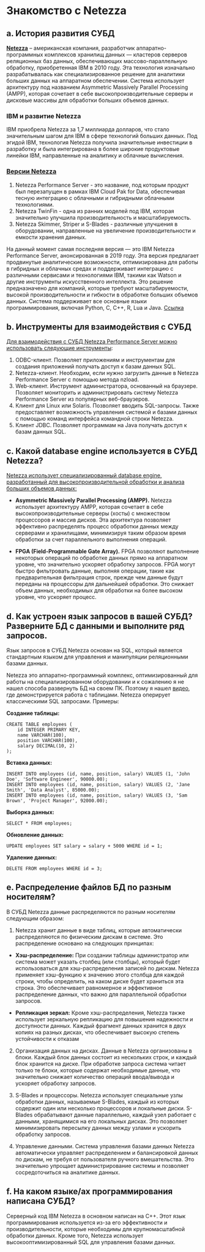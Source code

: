 # Знакомство с Netezza

## a. История развития СУБД

[**Netezza**](https://ru.wikipedia.org/wiki/Netezza) – американская компания, разработчик аппаратно-программных комплексов хранилищ данных — кластеров серверов реляционных баз данных, обеспечивающих массово-параллельную обработку, приобретенная IBM в 2010 году. Эта технология изначально разрабатывалась как специализированное решение для аналитики больших данных на аппаратном обеспечении. Система использует архитектуру под названием Asymmetric Massively Parallel Processing (AMPP), которая сочетает в себе высокопроизводительные серверы и дисковые массивы для обработки больших объемов данных.

### IBM и развитие Netezza
IBM приобрела Netezza за 1,7 миллиарда долларов, что стало значительным шагом для IBM в сфере технологий больших данных. Под эгидой IBM, технология Netezza получила значительные инвестиции в разработку и была интегрирована в более широкие продуктовые линейки IBM, направленные на аналитику и облачные вычисления.

### [Версии Netezza](https://en.wikipedia.org/wiki/Netezza)

1. Netezza Performance Server - это название, под которым продукт был перезапущен в рамках IBM Cloud Pak for Data, обеспечивая тесную интеграцию с облачными и гибридными облачными технологиями.
2. Netezza TwinFin - одна из ранних моделей под IBM, которая значительно улучшила производительность и масштабируемость.
3. Netezza Skimmer, Striper и S-Blades - различные улучшения в оборудовании, направленные на увеличение производительности и емкости хранения данных.

На данный момент самая последняя версия — это IBM Netezza Performance Server, анонсированная в 2019 году. Эта версия предлагает продвинутые аналитические возможности, оптимизирована для работы в гибридных и облачных средах и поддерживает интеграцию с различными сервисами и технологиями IBM, такими как Watson и другие инструменты искусственного интеллекта. Это решение предназначено для компаний, которые требуют масштабируемости, высокой производительности и гибкости в обработке больших объемов данных. Система поддерживает все основные языки программирования, включая Python, C, C++, R, Lua и Java. [Ссылка](https://www.ibm.com/products/netezza)


## b.	Инструменты для взаимодействия с СУБД

[Для взаимодействия с СУБД Netezza Performance Server можно использовать следующие инструменты](https://www.ibm.com/docs/en/iis/11.7?topic=8000-client-interfaces-accessing-netezza-performance-server):

1. ODBC-клиент. Позволяет приложениям и инструментам для создания приложений получать доступ к базам данных SQL.
2. Netezza-клиент. Необходим, если нужно загрузить данные в Netezza Performance Server с помощью метода nzload.
3. Web-клиент. Инструмент администратора, основанный на браузере. Позволяет мониторить и администрировать систему Netezza Performance Server из популярных веб-браузеров.
4. Клиент для Linux или Solaris. Позволяет вводить SQL-запросы. Также предоставляет возможность управления системой и базами данных с помощью команд интерфейса командной строки Netezza.
5. Клиент JDBC. Позволяет программам на Java получать доступ к базам данных SQL.


## c. Какой database engine используется в СУБД Netezza?

[Netezza использует специализированный database engine, разработанный для высокопроизводительной обработки и анализа больших объемов данных:](https://en.wikipedia.org/wiki/Netezza)

* **Asymmetric Massively Parallel Processing (AMPP).**
 Netezza использует архитектуру AMPP, которая сочетает в себе высокопроизводительные серверы (хосты) с множеством процессоров и массив дисков. Эта архитектура позволяет эффективно распределять процесс обработки данных между серверами и хранилищами, минимизируя таким образом время обработки за счет параллельного выполнения операций.

* **FPGA (Field-Programmable Gate Array).**
FPGA позволяют выполнение некоторых операций по обработке данных прямо на аппаратном уровне, что значительно ускоряет обработку запросов. FPGA могут быстро фильтровать данные, выполняя операции, такие как предварительная фильтрация строк, прежде чем данные будут переданы на процессоры для дальнейшей обработки. Это снижает объем данных, необходимых для обработки на более высоком уровне, что ускоряет процесс.


## d.	Как устроен язык запросов в вашей СУБД? Разверните БД с данными и выполните ряд запросов. 

Язык запросов в СУБД Netezza основан на SQL, который является стандартным языком для управления и манипуляции реляционными базами данных.

Netezza это аппаратно-программный комплекс, оптимизированный для работы на специализированном оборудовании и к сожалению я не нашел способа развернуть БД на своем ПК. Поэтому я нашел [видео](https://www.youtube.com/watch?v=mpqwtjbImNI), где демонстрируется работа с таблицами. Netezza оперирует классическими SQL запросами. Примеры:

**Создание таблицы:** 
```
CREATE TABLE employees (
    id INTEGER PRIMARY KEY,
    name VARCHAR(100),
    position VARCHAR(100),
    salary DECIMAL(10, 2)
);

```

**Вставка данных:**
```
INSERT INTO employees (id, name, position, salary) VALUES (1, 'John Doe', 'Software Engineer', 90000.00);
INSERT INTO employees (id, name, position, salary) VALUES (2, 'Jane Smith', 'Data Analyst', 85000.00);
INSERT INTO employees (id, name, position, salary) VALUES (3, 'Sam Brown', 'Project Manager', 92000.00);
```
**Выборка данных:**
```
SELECT * FROM employees;
```

**Обновление данных:**
```
UPDATE employees SET salary = salary + 5000 WHERE id = 1;
```

**Удаление данных:**
```
DELETE FROM employees WHERE id = 3;
```

## e.	Распределение файлов БД по разным носителям?

В СУБД Netezza данные распределяются по разным носителям следующим образом:

1. Netezza хранит данные в виде таблиц, которые автоматически распределяются по физическим дискам в системе. Это распределение основано на следующих принципах:

* **Хэш-распределение:** При создании таблицы администратор или система может указать столбец (или столбцы), который будет использоваться для хэш-распределения записей по дискам. Netezza применяет хэш-функцию к значению этого столбца для каждой строки, чтобы определить, на каком диске будет храниться эта строка. Это обеспечивает равномерное и эффективное распределение данных, что важно для параллельной обработки запросов.

* **Репликация зеркал:** Кроме хэш-распределения, Netezza также использует зеркальную репликацию для повышения надежности и доступности данных. Каждый фрагмент данных хранится в двух копиях на разных дисках, что обеспечивает высокую степень устойчивости к отказам

2. Организация данных на дисках.
Данные в Netezza организованы в блоки. Каждый блок данных состоит из нескольких строк, и каждый блок хранится на диске. При обработке запроса система читает только те блоки, которые содержат необходимые данные, что значительно снижает количество операций ввода/вывода и ускоряет обработку запросов.

3. S-Blades и процессоры.
Netezza использует специальные узлы обработки данных, называемые S-Blades, каждый из которых содержит один или несколько процессоров и локальные диски. S-Blades обрабатывают данные параллельно, каждый узел работает с данными, хранящимися на его локальных дисках. Это позволяет минимизировать пересылку данных между узлами и ускорить обработку запросов.

4. Управление данными. Система управления базами данных Netezza автоматически управляет распределением и балансировкой данных по дискам, не требуя от пользователя ручного вмешательства. Это значительно упрощает администрирование системы и позволяет сосредоточиться на аналитике данных.

## f.	На каком языке/ах программирования написана СУБД?

Серверный код IBM Netezza в основном написан на C++. Этот язык программирования используется из-за его эффективности и производительности, которые необходимы для крупномасштабной обработки данных. Кроме того, Netezza использует высокооптимизированный SQL для управления базами данных.

